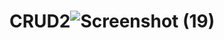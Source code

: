 # CRUD2![Screenshot (19)](https://github.com/lindakhumairo/CRUD2/assets/145305137/9dbaf5b8-c7e2-42f2-b43d-56226638b34f)
